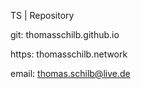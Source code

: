 TS | Repository
 
 
git: thomasschilb.github.io
 
https: thomasschilb.network
 
email: thomas.schilb@live.de
